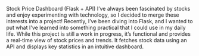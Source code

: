 Stock Price Dashboard (Flask + API)
I’ve always been fascinated by stocks and enjoy experimenting with technology, so I decided to merge these interests into a project! 
Recently, I’ve been diving into Flask, and I wanted to put what I've learned into something practical that I could use in my daily life.
While this project is still a work in progress, it’s functional and provides a real-time view of stock prices and trends. 
It fetches stock data using an API and displays key statistics in an intuitive dashboard.
